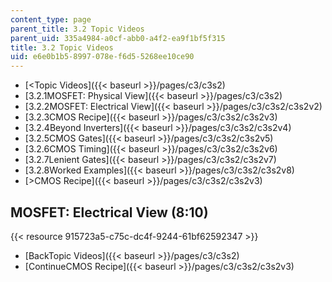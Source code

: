 ```yaml
---
content_type: page
parent_title: 3.2 Topic Videos
parent_uid: 335a4984-a0cf-abb0-a4f2-ea9f1bf5f315
title: 3.2 Topic Videos
uid: e6e0b1b5-8997-078e-f6d5-5268ee10ce90
---
```


*   [\<Topic Videos]({{< baseurl >}}/pages/c3/c3s2)
*   [3.2.1MOSFET: Physical View]({{< baseurl >}}/pages/c3/c3s2)
*   [3.2.2MOSFET: Electrical View]({{< baseurl >}}/pages/c3/c3s2/c3s2v2)
*   [3.2.3CMOS Recipe]({{< baseurl >}}/pages/c3/c3s2/c3s2v3)
*   [3.2.4Beyond Inverters]({{< baseurl >}}/pages/c3/c3s2/c3s2v4)
*   [3.2.5CMOS Gates]({{< baseurl >}}/pages/c3/c3s2/c3s2v5)
*   [3.2.6CMOS Timing]({{< baseurl >}}/pages/c3/c3s2/c3s2v6)
*   [3.2.7Lenient Gates]({{< baseurl >}}/pages/c3/c3s2/c3s2v7)
*   [3.2.8Worked Examples]({{< baseurl >}}/pages/c3/c3s2/c3s2v8)
*   [\>CMOS Recipe]({{< baseurl >}}/pages/c3/c3s2/c3s2v3)

MOSFET: Electrical View (8:10)
------------------------------

{{< resource 915723a5-c75c-dc4f-9244-61bf62592347 >}}

*   [BackTopic Videos]({{< baseurl >}}/pages/c3/c3s2)
*   [ContinueCMOS Recipe]({{< baseurl >}}/pages/c3/c3s2/c3s2v3)